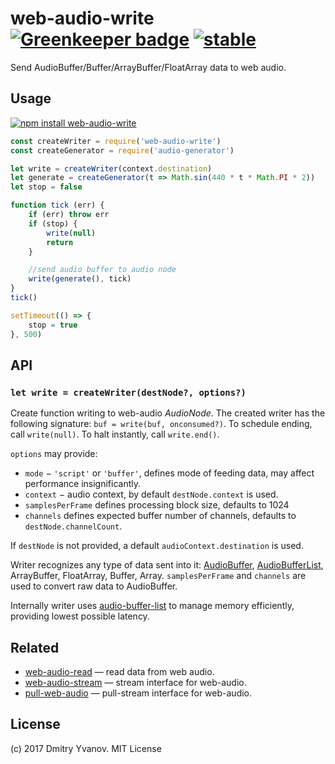 # web-audio-write [![Greenkeeper badge](https://badges.greenkeeper.io/audiojs/web-audio-write.svg)](https://greenkeeper.io/) [![stable](https://img.shields.io/badge/stability-unstable-green.svg)](http://github.com/badges/stability-badges)

Send AudioBuffer/Buffer/ArrayBuffer/FloatArray data to web audio.

## Usage

[![npm install web-audio-write](https://nodei.co/npm/web-audio-write.png?mini=true)](https://npmjs.org/package/web-audio-write/)

```js
const createWriter = require('web-audio-write')
const createGenerator = require('audio-generator')

let write = createWriter(context.destination)
let generate = createGenerator(t => Math.sin(440 * t * Math.PI * 2))
let stop = false

function tick (err) {
	if (err) throw err
	if (stop) {
		write(null)
		return
	}

	//send audio buffer to audio node
	write(generate(), tick)
}
tick()

setTimeout(() => {
	stop = true
}, 500)
```

## API

### `let write = createWriter(destNode?, options?)`

Create function writing to web-audio _AudioNode_. The created writer has the following signature: `buf = write(buf, onconsumed?)`. To schedule ending, call `write(null)`. To halt instantly, call `write.end()`.

`options` may provide:

* `mode` − `'script'` or `'buffer'`, defines mode of feeding data, may affect performance insignificantly.
* `context` − audio context, by default `destNode.context` is used.
* `samplesPerFrame` defines processing block size, defaults to 1024
* `channels` defines expected buffer number of channels, defaults to `destNode.channelCount`.

If `destNode` is not provided, a default `audioContext.destination` is used.

Writer recognizes any type of data sent into it: [AudioBuffer](https://github.com/audiojs/audio-buffer), [AudioBufferList](https://github.com/audiojs/audio-buffer-list), ArrayBuffer, FloatArray, Buffer, Array. `samplesPerFrame` and `channels` are used to convert raw data to AudioBuffer.

Internally writer uses [audio-buffer-list](https://github.com/audiojs/audio-buffer-list) to manage memory efficiently, providing lowest possible latency.


## Related

* [web-audio-read](https://github.com/audiojs/web-audio-read) — read data from web audio.
* [web-audio-stream](https://github.com/audiojs/web-audio-stream) — stream interface for web-audio.
* [pull-web-audio](https://github.com/audiojs/pull-web-audio) — pull-stream interface for web-audio.

## License

(c) 2017 Dmitry Yvanov. MIT License
